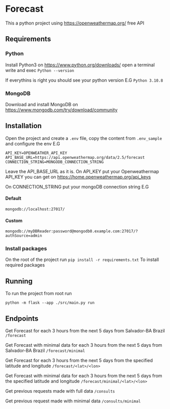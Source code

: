 # Forecast
This a python project using https://openweathermap.org/ free API

## Requirements


### Python

Install Python3  on https://www.python.org/downloads/ open a terminal write and exec
```Python --version```

If everythins is right you should see your python version E.G
```Python 3.10.8```

### MongoDB

Download and install MongoDB on https://www.mongodb.com/try/download/community

## Installation

Open the project and create a `.env` file, copy the content from `.env_sample` and configure the env E.G

```
API_KEY=OPENWEATHER_API_KEY
API_BASE_URL=https://api.openweathermap.org/data/2.5/forecast
CONNECTION_STRING=MONGODB_CONNECTION_STRING 
 ```

 Leave the API_BASE_URL as it is. On API_KEY put your Openweathermap API_KEY you can get on https://home.openweathermap.org/api_keys

 On CONNECTION_STRING put your mongoDB connection string E.G

 #### Default
 ```
 mongodb://localhost:27017/
 ``` 
 #### Custom
 ```
 mongodb://myDBReader:password@mongodb0.example.com:27017/?authSource=admin
 ``` 

 ### Install packages

 On the root of the project run
 ``` pip install -r requirements.txt ```
 To install required packages

 ## Running

 To run the project from root run 
 ```
 python -m flask --app ./src/main.py run 
 ```

 ## Endpoints
 Get Forecast for each 3 hours from the next 5 days from Salvador-BA Brazil
```/forecast```


Get Forecast with minimal data for each 3 hours from the next 5 days from Salvador-BA Brazil
```/forecast/minimal```


Get Forecast for each 3 hours from the next 5 days from the specified latitude and longitude
```/forecast/<lat>/<lon>```


Get Forecast with minimal data for each 3 hours from the next 5 days from the specified latitude and longitude
```/forecast/minimal/<lat>/<lon>```

Get previous requests made with full data
```/consults ```

Get previous request made with minimal data
```/consults/minimal```